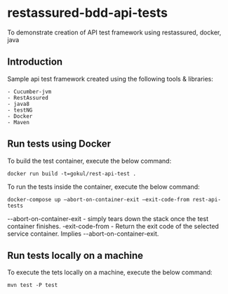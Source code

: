 # restassured-bdd-api-tests
To demonstrate creation of API test framework using restassured, docker, java

## Introduction
Sample api test framework created using the following tools & libraries:
```
- Cucumber-jvm
- RestAssured
- java8
- testNG
- Docker
- Maven
```

## Run tests using Docker
To build the test container, execute the below command:
```
docker run build -t=gokul/rest-api-test .
```
To run the tests inside the container, execute the below command:
```
docker-compose up —abort-on-container-exit —exit-code-from rest-api-tests
```
--abort-on-container-exit - simply tears down the stack once the test container finishes.
-exit-code-from - Return the exit code of the selected service container. Implies --abort-on-container-exit.

## Run tests locally on a machine
To execute the tets locally on a machine, execute the below command:
```
mvn test -P test
```
